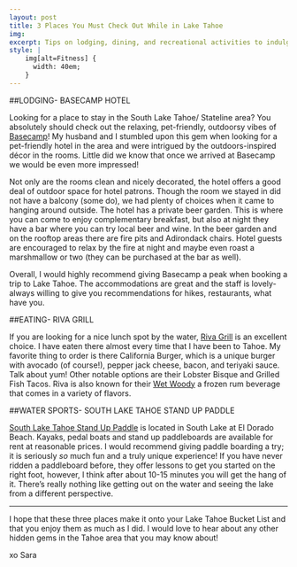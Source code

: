 ```yaml
---
layout: post
title: 3 Places You Must Check Out While in Lake Tahoe
img: 
excerpt: Tips on lodging, dining, and recreational activities to indulge in while exploring Lake Tahoe.
style: |
    img[alt=Fitness] {
      width: 40em;
    }
---
```


##LODGING- BASECAMP HOTEL

Looking for a place to stay in the South Lake Tahoe/ Stateline area? You absolutely should check out the relaxing, pet-friendly, outdoorsy vibes of [Basecamp]( http://www.basecamphotels.com/)! My husband and I stumbled upon this gem when looking for a pet-friendly hotel in the area and were intrigued by the outdoors-inspired décor in the rooms.  Little did we know that once we arrived at Basecamp we would be even more impressed!


Not only are the rooms clean and nicely decorated, the hotel offers a good deal of outdoor space for hotel patrons.  Though the room we stayed in did not have a balcony (some do), we had plenty of choices when it came to hanging around outside.  The hotel has a private beer garden.  This is where you can come to enjoy complementary breakfast, but also at night they have a bar where you can try local beer and wine.  In the beer garden and on the rooftop areas there are fire pits and Adirondack chairs. Hotel guests are encouraged to relax by the fire at night and maybe even roast a marshmallow or two (they can be purchased at the bar as well).  

Overall, I would highly recommend giving Basecamp a peak when booking a trip to Lake Tahoe.  The accommodations are great and the staff is lovely- always willing to give you recommendations for hikes, restaurants, what have you.  

##EATING- RIVA GRILL

If you are looking for a nice lunch spot by the water, [Riva Grill]( http://www.rivagrill.com/) is an excellent choice.  I have eaten there almost every time that I have been to Tahoe.  My favorite thing to order is there California Burger, which is a unique burger with avocado (of course!), pepper jack cheese, bacon, and teriyaki sauce.  Talk about yum! Other notable options are their Lobster Bisque and Grilled Fish Tacos.  Riva is also known for their [Wet Woody](http://www.rivagrill.com/the-wet-woody.html) a frozen rum beverage that comes in a variety of flavors.

##WATER SPORTS- SOUTH LAKE TAHOE STAND UP PADDLE

[South Lake Tahoe Stand Up Paddle]( http://southtahoesup.com/) is located in South Lake at El Dorado Beach.  Kayaks, pedal boats and stand up paddleboards are available for rent at reasonable prices.  I would recommend giving paddle boarding a try; it is seriously *so* much fun and a truly unique experience! If you have never ridden a paddleboard before, they offer lessons to get you started on the right foot, however, I think after about 10-15 minutes you will get the hang of it.  There’s really nothing like getting out on the water and seeing the lake from a different perspective.  


---

I hope that these three places make it onto your Lake Tahoe Bucket List and that you enjoy them as much as I did.  I would love to hear about any other hidden gems in the Tahoe area that you may know about! 

xo Sara

